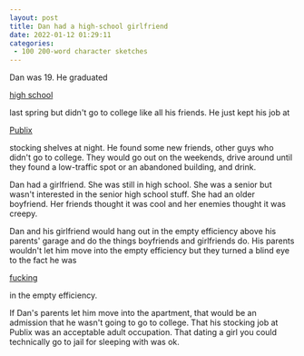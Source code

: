 ```yaml
---
layout: post
title: Dan had a high-school girlfriend
date: 2022-01-12 01:29:11
categories:
 - 100 200-word character sketches
---
```


Dan was 19. He graduated&nbsp;
<adagia-topic-mention data-mentionable-id="366" class="mention">

<a href="/topic/366">

high school

</a>

</adagia-topic-mention>
 last spring but didn't go to college like all his friends. He just kept his job at&nbsp;
<adagia-topic-mention data-mentionable-id="833" class="mention">

<a href="/topic/833">

Publix

</a>

</adagia-topic-mention>
 stocking shelves at night. He found some new friends, other guys who didn't go to college. They would go out on the weekends, drive around until they found a low-traffic spot or an abandoned building, and drink.

Dan had a girlfriend. She was still in high school. She was a senior but wasn't interested in the senior high school stuff. She had an older boyfriend. Her friends thought it was cool and her enemies thought it was creepy.

Dan and his girlfriend would hang out in the empty efficiency above his parents' garage and do the things boyfriends and girlfriends do. His parents wouldn't let him move into the empty efficiency but they turned a blind eye to the fact he was&nbsp;
<adagia-topic-mention data-mentionable-id="834" class="mention">

<a href="/topic/834">

fucking

</a>

</adagia-topic-mention>
 in the empty efficiency.

If Dan's parents let him move into the apartment, that would be an admission that he wasn't going to go to college. That his stocking job at Publix was an acceptable adult occupation. That dating a girl you could technically go to jail for sleeping with was ok.
